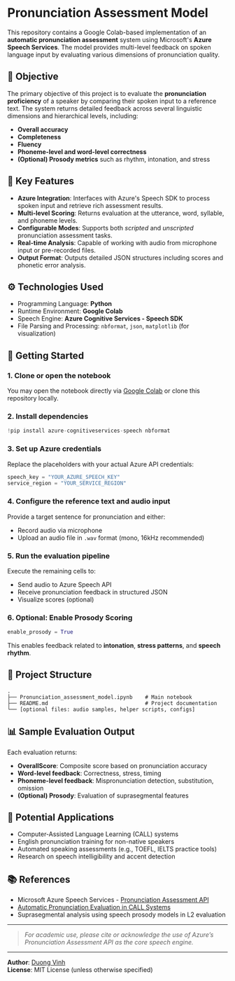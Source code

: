 # Pronunciation Assessment Model

This repository contains a Google Colab-based implementation of an **automatic pronunciation assessment** system using Microsoft's **Azure Speech Services**. The model provides multi-level feedback on spoken language input by evaluating various dimensions of pronunciation quality.

## 🎯 Objective

The primary objective of this project is to evaluate the **pronunciation proficiency** of a speaker by comparing their spoken input to a reference text. The system returns detailed feedback across several linguistic dimensions and hierarchical levels, including:

- **Overall accuracy**
- **Completeness**
- **Fluency**
- **Phoneme-level and word-level correctness**
- **(Optional) Prosody metrics** such as rhythm, intonation, and stress

## 🧠 Key Features

- **Azure Integration**: Interfaces with Azure's Speech SDK to process spoken input and retrieve rich assessment results.
- **Multi-level Scoring**: Returns evaluation at the utterance, word, syllable, and phoneme levels.
- **Configurable Modes**: Supports both *scripted* and *unscripted* pronunciation assessment tasks.
- **Real-time Analysis**: Capable of working with audio from microphone input or pre-recorded files.
- **Output Format**: Outputs detailed JSON structures including scores and phonetic error analysis.

## ⚙️ Technologies Used

- Programming Language: **Python**
- Runtime Environment: **Google Colab**
- Speech Engine: **Azure Cognitive Services - Speech SDK**
- File Parsing and Processing: `nbformat`, `json`, `matplotlib` (for visualization)

## 📝 Getting Started

### 1. Clone or open the notebook

You may open the notebook directly via [Google Colab](https://colab.research.google.com/) or clone this repository locally.

### 2. Install dependencies

```python
!pip install azure-cognitiveservices-speech nbformat
```

### 3. Set up Azure credentials

Replace the placeholders with your actual Azure API credentials:

```python
speech_key = "YOUR_AZURE_SPEECH_KEY"
service_region = "YOUR_SERVICE_REGION"
```

### 4. Configure the reference text and audio input

Provide a target sentence for pronunciation and either:
- Record audio via microphone
- Upload an audio file in `.wav` format (mono, 16kHz recommended)

### 5. Run the evaluation pipeline

Execute the remaining cells to:
- Send audio to Azure Speech API
- Receive pronunciation feedback in structured JSON
- Visualize scores (optional)

### 6. Optional: Enable Prosody Scoring

```python
enable_prosody = True
```

This enables feedback related to **intonation**, **stress patterns**, and **speech rhythm**.

## 📂 Project Structure

```
.
├── Pronunciation_assessment_model.ipynb    # Main notebook
├── README.md                               # Project documentation
└── [optional files: audio samples, helper scripts, configs]
```

## 📊 Sample Evaluation Output

Each evaluation returns:

- **OverallScore**: Composite score based on pronunciation accuracy
- **Word-level feedback**: Correctness, stress, timing
- **Phoneme-level feedback**: Mispronunciation detection, substitution, omission
- **(Optional) Prosody**: Evaluation of suprasegmental features

## 🔬 Potential Applications

- Computer-Assisted Language Learning (CALL) systems
- English pronunciation training for non-native speakers
- Automated speaking assessments (e.g., TOEFL, IELTS practice tools)
- Research on speech intelligibility and accent detection

## 📚 References

- Microsoft Azure Speech Services - [Pronunciation Assessment API](https://learn.microsoft.com/en-us/azure/cognitive-services/speech-service/how-to-pronunciation-assessment)
- [Automatic Pronunciation Evaluation in CALL Systems](https://aclanthology.org/)
- Suprasegmental analysis using speech prosody models in L2 evaluation

---

> *For academic use, please cite or acknowledge the use of Azure’s Pronunciation Assessment API as the core speech engine.*

---

**Author**: [Duong Vinh](https://github.com/DuongVinh2609)  
**License**: MIT License (unless otherwise specified)
